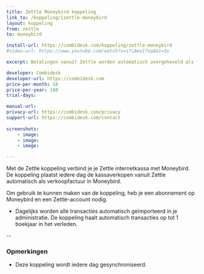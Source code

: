 ```yaml
---
title: Zettle Moneybird koppeling
link_to: /koppeling/izettle-moneybird
layout: koppeling
from: zettle
to: moneybird

install-url: https://combidesk.com/koppeling/zettle-moneybird
#video-url: https://www.youtube.com/watch?v=sTiAexI7vpQ&t=3s

excerpt: Betalingen vanuit Zettle worden automatisch overgeheveld als facturen in Moneybird. 

developer: Combidesk  
developer-url: https://combidesk.com
price-per-month: 18
price-per-year: 180
trial-days: 

manual-url: 
privacy-url: https://combidesk.com/privacy
support-url: https://combidesk.com/contact
      
screenshots:
    - image: 
    - image: 
    - image: 

---
```


Met de Zettle koppeling verbind je je Zettle internetkassa met Moneybird. De koppeling plaatst iedere dag de kassaverkopen vanuit Zettle automatisch als verkoopfactuur in Moneybird.

Om gebruik te kunnen maken van de koppeling, heb je een abonnement op Moneybird en een Zettle-account nodig.

* Dagelijks worden alle transacties automatisch geïmporteerd in je administratie. De koppeling haalt automatisch transacties op tot 1 boekjaar in het verleden.

--

### Opmerkingen
* Deze koppeling wordt iedere dag gesynchroniseerd.
